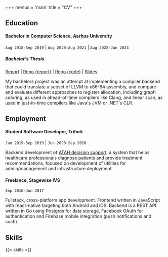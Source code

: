 +++
menus = 'main'
title = "CV"
+++

## Education

#### Bachelor in Computer Science, Aarhus University

`Aug 2018-Sep 2019` | `Aug 2020-Aug 2021` | `Aug 2022-Jan 2024`

##### Bachelor's Thesis

[Report](/article.pdf) | [Repo (report)](https://github.com/s1gtrap/bachelor-report) | [Repo (code)](https://github.com/s1gtrap/llvm--2) | [Slides](/slides.pptx)

My bachelors project was an attempt at implementing a compiler backend that could translate a subset of LLVM to x86-64 assembly, and compare and evaluate different approaches to register allocation, including graph coloring, as used in ahead-of-time compilers like Clang, and linear scan, as used in just-in-time compilers like Java's JVM or .NET's CLR.

## Employment

#### Student Software Developer, Trifork

`Jan 2019-Sep 2019` | `Jun 2020-Sep 2020`

Backend development of [ATAH decision support](https://trifork.com/?cases=decisionsupport): a system that helps healthcare professionals diagnose patients and provide treatment recommendations, focused on development of utilities for admin/management and infrastructure deployment.

#### Freelance, Stagewise IVS

`Sep 2016-Jun 2017`

Fullstack, cross-platform app development. Frontend written in JavaScript with react-native targeting both Android and iOS. Backend is a REST API written in Go using Postgres for data storage, Facebook OAuth for authentication and Firebase mobile integration (push notifications and such).

[//]: # "In addition I designed websites for both the app (Pinguin) and company (Stagewise), unfortunately both of these are defunct, however I do have local copies handy."

## Skills

{{< skills >}}
